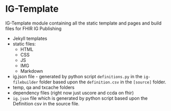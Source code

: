 # IG-Template

IG-Template module containing all the static template and pages and build files for FHIR IG Publishing

- Jekyll templates
- static files:
  - HTML
  - CSS
  - JS
  - IMG
  - Markdown
- ig.json file - generated by python script `definitions.py` in the `ig-filebuilder` folder based upon the `definition.csv` in the `[source]` folder.
- temp, qa and txcache folders
- dependency files (right now just uscore and ccda on fhir)
- `ig.json` file which is generated by python script based upon the Definition csv in the source file.
